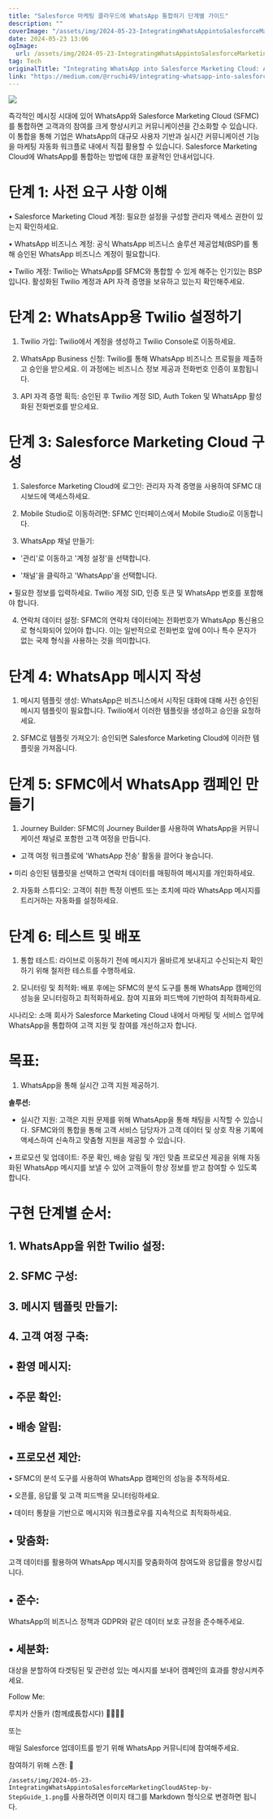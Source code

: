 ```yaml
---
title: "Salesforce 마케팅 클라우드에 WhatsApp 통합하기 단계별 가이드"
description: ""
coverImage: "/assets/img/2024-05-23-IntegratingWhatsAppintoSalesforceMarketingCloudAStep-by-StepGuide_0.png"
date: 2024-05-23 13:06
ogImage:
  url: /assets/img/2024-05-23-IntegratingWhatsAppintoSalesforceMarketingCloudAStep-by-StepGuide_0.png
tag: Tech
originalTitle: "Integrating WhatsApp into Salesforce Marketing Cloud: A Step-by-Step Guide"
link: "https://medium.com/@rruchi49/integrating-whatsapp-into-salesforce-marketing-cloud-a-step-by-step-guide-cc5cfe9e6b1c"
---
```


<img src="/assets/img/2024-05-23-IntegratingWhatsAppintoSalesforceMarketingCloudAStep-by-StepGuide_0.png" />

즉각적인 메시징 시대에 있어 WhatsApp와 Salesforce Marketing Cloud (SFMC)를 통합하면 고객과의 참여를 크게 향상시키고 커뮤니케이션을 간소화할 수 있습니다. 이 통합을 통해 기업은 WhatsApp의 대규모 사용자 기반과 실시간 커뮤니케이션 기능을 마케팅 자동화 워크플로 내에서 직접 활용할 수 있습니다. Salesforce Marketing Cloud에 WhatsApp를 통합하는 방법에 대한 포괄적인 안내서입니다.

# 단계 1: 사전 요구 사항 이해

• Salesforce Marketing Cloud 계정: 필요한 설정을 구성할 관리자 액세스 권한이 있는지 확인하세요.

<div class="content-ad"></div>

• WhatsApp 비즈니스 계정: 공식 WhatsApp 비즈니스 솔루션 제공업체(BSP)를 통해 승인된 WhatsApp 비즈니스 계정이 필요합니다.

• Twilio 계정: Twilio는 WhatsApp를 SFMC와 통합할 수 있게 해주는 인기있는 BSP입니다. 활성화된 Twilio 계정과 API 자격 증명을 보유하고 있는지 확인해주세요.

# 단계 2: WhatsApp용 Twilio 설정하기

1. Twilio 가입: Twilio에서 계정을 생성하고 Twilio Console로 이동하세요.

<div class="content-ad"></div>

2. WhatsApp Business 신청: Twilio를 통해 WhatsApp 비즈니스 프로필을 제출하고 승인을 받으세요. 이 과정에는 비즈니스 정보 제공과 전화번호 인증이 포함됩니다.

3. API 자격 증명 획득: 승인된 후 Twilio 계정 SID, Auth Token 및 WhatsApp 활성화된 전화번호를 받으세요.

# 단계 3: Salesforce Marketing Cloud 구성

1. Salesforce Marketing Cloud에 로그인: 관리자 자격 증명을 사용하여 SFMC 대시보드에 액세스하세요.

<div class="content-ad"></div>

2. Mobile Studio로 이동하려면: SFMC 인터페이스에서 Mobile Studio로 이동합니다.

3. WhatsApp 채널 만들기:

- '관리'로 이동하고 '계정 설정'을 선택합니다.

- '채널'을 클릭하고 'WhatsApp'을 선택합니다.

<div class="content-ad"></div>

• 필요한 정보를 입력하세요. Twilio 계정 SID, 인증 토큰 및 WhatsApp 번호를 포함해야 합니다.

4. 연락처 데이터 설정: SFMC의 연락처 데이터에는 전화번호가 WhatsApp 통신용으로 형식화되어 있어야 합니다. 이는 일반적으로 전화번호 앞에 0이나 특수 문자가 없는 국제 형식을 사용하는 것을 의미합니다.

# 단계 4: WhatsApp 메시지 작성

1. 메시지 템플릿 생성: WhatsApp은 비즈니스에서 시작된 대화에 대해 사전 승인된 메시지 템플릿이 필요합니다. Twilio에서 이러한 템플릿을 생성하고 승인을 요청하세요.

<div class="content-ad"></div>

2. SFMC로 템플릿 가져오기: 승인되면 Salesforce Marketing Cloud에 이러한 템플릿을 가져옵니다.

# 단계 5: SFMC에서 WhatsApp 캠페인 만들기

1. Journey Builder: SFMC의 Journey Builder를 사용하여 WhatsApp을 커뮤니케이션 채널로 포함한 고객 여정을 만듭니다.

- 고객 여정 워크플로에 'WhatsApp 전송' 활동을 끌어다 놓습니다.

<div class="content-ad"></div>

• 미리 승인된 템플릿을 선택하고 연락처 데이터를 매핑하여 메시지를 개인화하세요.

2. 자동화 스튜디오: 고객이 취한 특정 이벤트 또는 조치에 따라 WhatsApp 메시지를 트리거하는 자동화를 설정하세요.

# 단계 6: 테스트 및 배포

1. 통합 테스트: 라이브로 이동하기 전에 메시지가 올바르게 보내지고 수신되는지 확인하기 위해 철저한 테스트를 수행하세요.

<div class="content-ad"></div>

2. 모니터링 및 최적화: 배포 후에는 SFMC의 분석 도구를 통해 WhatsApp 캠페인의 성능을 모니터링하고 최적화하세요. 참여 지표와 피드백에 기반하여 최적화하세요.

시나리오: 소매 회사가 Salesforce Marketing Cloud 내에서 마케팅 및 서비스 업무에 WhatsApp을 통합하여 고객 지원 및 참여를 개선하고자 합니다.

# 목표:

1. WhatsApp을 통해 실시간 고객 지원 제공하기.

<div class="content-ad"></div>

**솔루션:**

- 실시간 지원: 고객은 지원 문제를 위해 WhatsApp을 통해 채팅을 시작할 수 있습니다. SFMC와의 통합을 통해 고객 서비스 담당자가 고객 데이터 및 상호 작용 기록에 액세스하여 신속하고 맞춤형 지원을 제공할 수 있습니다.

<div class="content-ad"></div>

• 프로모션 및 업데이트: 주문 확인, 배송 알림 및 개인 맞춤 프로모션 제공을 위해 자동화된 WhatsApp 메시지를 보낼 수 있어 고객들이 항상 정보를 받고 참여할 수 있도록 합니다.

# 구현 단계별 순서:

## 1. WhatsApp을 위한 Twilio 설정:

## 2. SFMC 구성:

<div class="content-ad"></div>

## 3. 메시지 템플릿 만들기:

## 4. 고객 여정 구축:

## • 환영 메시지:

## • 주문 확인:

<div class="content-ad"></div>

## • 배송 알림:

## • 프로모션 제안:

• SFMC의 분석 도구를 사용하여 WhatsApp 캠페인의 성능을 추적하세요.

• 오픈률, 응답률 및 고객 피드백을 모니터링하세요.

<div class="content-ad"></div>

• 데이터 통찰을 기반으로 메시지와 워크플로우를 지속적으로 최적화하세요.

## • 맞춤화:

고객 데이터를 활용하여 WhatsApp 메시지를 맞춤화하여 참여도와 응답률을 향상시킵니다.

## • 준수:

<div class="content-ad"></div>

WhatsApp의 비즈니스 정책과 GDPR와 같은 데이터 보호 규정을 준수해주세요.

## • 세분화:

대상을 분할하여 타겟팅된 및 관련성 있는 메시지를 보내어 캠페인의 효과를 향상시켜주세요.

Follow Me:

<div class="content-ad"></div>

루치카 산돌카 (함께成長합시다) 🫱🏻‍🫲🏽

또는

매일 Salesforce 업데이트를 받기 위해 WhatsApp 커뮤니티에 참여해주세요.

참여하기 위해 스캔: 📲

<div class="content-ad"></div>

`/assets/img/2024-05-23-IntegratingWhatsAppintoSalesforceMarketingCloudAStep-by-StepGuide_1.png`를 사용하려면 이미지 태그를 Markdown 형식으로 변경하면 됩니다.
